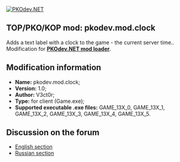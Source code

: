 [![PKOdev.NET](https://pkodev.net/uploads/monthly_2022_02/logo-background.png.d7a190633d23e60fbfdfb9340726ba82.png "PKOdev.NET")](http://pkodev.net "PKOdev.NET")
## TOP/PKO/KOP mod: pkodev.mod.clock
Adds a text label with a clock to the game - the current server time.. Modification for **[PKOdev.NET mod loader](https://pkodev.net/topic/5757-mod-loading-system-for-server-and-client-pkodevnet-mod-loader/)**.

## Modification information

- **Name:** pkodev.mod.clock;
- **Version:** 1.0;
- **Author:** V3ct0r;
- **Type:** for client (Game.exe);
- **Supported executable .exe files:** GAME_13X_0, GAME_13X_1, GAME_13X_2, GAME_13X_3, GAME_13X_4, GAME_13X_5.

## Discussion on the forum

- [English section](https://pkodev.net/topic/5890-server-time/)
- [Russian section](https://pkodev.net/topic/5889-%D0%B2%D1%80%D0%B5%D0%BC%D1%8F-%D1%81%D0%B5%D1%80%D0%B2%D0%B5%D1%80%D0%B0/)

